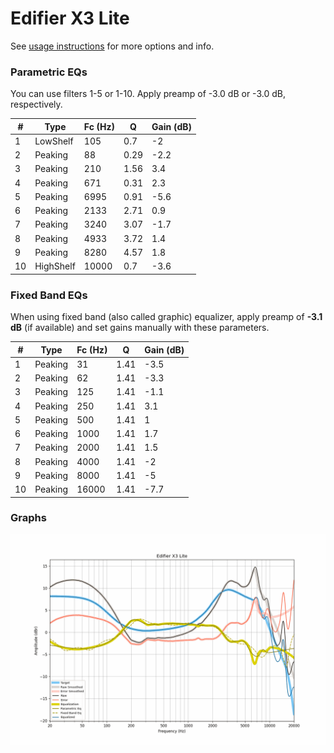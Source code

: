 # Edifier X3 Lite
See [usage instructions](https://github.com/jaakkopasanen/AutoEq#usage) for more options and info.

### Parametric EQs
You can use filters 1-5 or 1-10. Apply preamp of -3.0 dB or -3.0 dB, respectively.

|   # | Type      |   Fc (Hz) |    Q |   Gain (dB) |
|-----|-----------|-----------|------|-------------|
|   1 | LowShelf  |       105 | 0.7  |        -2   |
|   2 | Peaking   |        88 | 0.29 |        -2.2 |
|   3 | Peaking   |       210 | 1.56 |         3.4 |
|   4 | Peaking   |       671 | 0.31 |         2.3 |
|   5 | Peaking   |      6995 | 0.91 |        -5.6 |
|   6 | Peaking   |      2133 | 2.71 |         0.9 |
|   7 | Peaking   |      3240 | 3.07 |        -1.7 |
|   8 | Peaking   |      4933 | 3.72 |         1.4 |
|   9 | Peaking   |      8280 | 4.57 |         1.8 |
|  10 | HighShelf |     10000 | 0.7  |        -3.6 |

### Fixed Band EQs
When using fixed band (also called graphic) equalizer, apply preamp of **-3.1 dB** (if available) and set gains manually with these parameters.

|   # | Type    |   Fc (Hz) |    Q |   Gain (dB) |
|-----|---------|-----------|------|-------------|
|   1 | Peaking |        31 | 1.41 |        -3.5 |
|   2 | Peaking |        62 | 1.41 |        -3.3 |
|   3 | Peaking |       125 | 1.41 |        -1.1 |
|   4 | Peaking |       250 | 1.41 |         3.1 |
|   5 | Peaking |       500 | 1.41 |         1   |
|   6 | Peaking |      1000 | 1.41 |         1.7 |
|   7 | Peaking |      2000 | 1.41 |         1.5 |
|   8 | Peaking |      4000 | 1.41 |        -2   |
|   9 | Peaking |      8000 | 1.41 |        -5   |
|  10 | Peaking |     16000 | 1.41 |        -7.7 |

### Graphs
![](./Edifier%20X3%20Lite.png)

